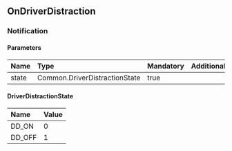 ## OnDriverDistraction

### Notification
#### Parameters
|Name|Type|Mandatory|Additional|Description|
|:---|:---|:--------|:---------|:----------|
|state|Common.DriverDistractionState|true|||
#### DriverDistractionState
|Name|Value|
|:---|:----|
|DD_ON|0|
|DD_OFF|1|
